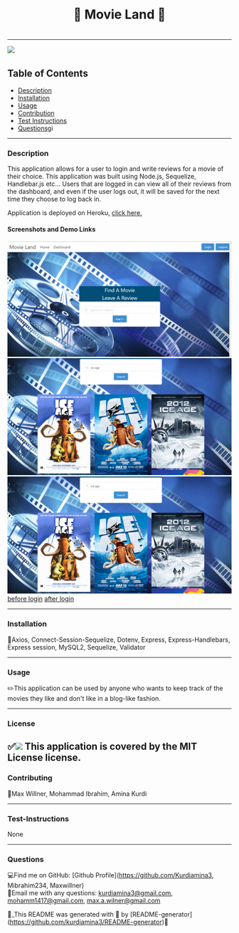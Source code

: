 # <h1 align="center"> 🌻 Movie Land 🌻 <h1>
  
----

<a href="https://img.shields.io/badge/License-MIT License-blueviolet"><img src="https://img.shields.io/badge/License-MIT License-blueviolet"></a>

## Table of Contents
- [Description](#description)
- [Installation](#installation)
- [Usage](#usage)
- [Contribution](#contribution)
- [Test Instructions](#test-instructions)
- [Questions](#questions)gi

----

### Description
This application allows for a user to login and write reviews for a movie of their choice. This application was built using Node.js, Sequelize, Handlebar.js etc... Users that are logged in can view all of their reviews from the dashboard, and even if the user logs out, it will be saved for the next time they choose to log back in.

Application is deployed on Heroku, [click here.](https://thebettermovieland.herokuapp.com/)

#### Screenshots and Demo Links

![screenshot1](/1.png)
![screenshot1](/2.png)
![screenshot1](/2.png)
[before login](https://watch.screencastify.com/v/uD0ZPIo2lMjCjZvMYNBS)
[after login](https://watch.screencastify.com/v/6uy8E6sjE7wXgRZ2RVBK)

----
### Installation
🔧Axios, Connect-Session-Sequelize, Dotenv, Express, Express-Handlebars, Express session, MySQL2, Sequelize, Validator 

----
### Usage
✏️This application can be used by anyone who wants to keep track of the movies they like and don't like in a blog-like fashion.

----
### License
✅<a href="https://img.shields.io/badge/License-MIT License-blueviolet"><img src="https://img.shields.io/badge/License-MIT License-blueviolet"></a>
This application is covered by the MIT License license.
----

### Contributing
🤝Max Willner, Mohammad Ibrahim, Amina Kurdi

----
### Test-Instructions
None

----
### Questions
💻Find me on GitHub: [Github Profile](https://github.com/Kurdiamina3, Mibrahim234, Maxwillner)
<br />
📧Email me with any questions: kurdiamina3@gmail.com, mohamm1417@gmail.com, max.a.wilner@gmail.com 
<br />

🌟_This README was generated with 💓 by [README-generator] (https://github.com/kurdiamina3/README-generator)🌟